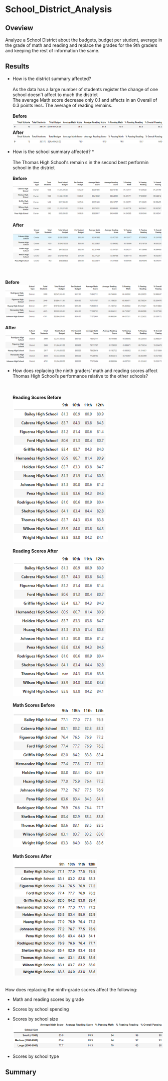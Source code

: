 # School_District_Analysis
## Oveview 
Analyze a School District about the budgets, budget per student, average in the grade of math and reading and replace the grades for the 9th graders and keeping the rest of information the same.

## Results
* How is the district summary affected?
<br><br> As the data has a large number of students register the change of one school doesn't affect to much the district
<br> The average Math score decrease only 0.1 and affects in an Overall of 0.3 points less. The average of reading remains.
<br><br>**Before**
<br>![District_before](https://github.com/KarlaPerezR/School_District_Analysis/blob/main/Resources/District_before.PNG)
<br>**After**
<br>![District_after](https://github.com/KarlaPerezR/School_District_Analysis/blob/main/Resources/District_after.PNG)

* How is the school summary affected?
*<br><br>The Thomas High School's remain s in the second best performin school in the district
<br><br>**Before**
<br>![Top_before](https://github.com/KarlaPerezR/School_District_Analysis/blob/main/Resources/Top_Before.PNG)
<br><br>**After**
<br>![Top_after](https://github.com/KarlaPerezR/School_District_Analysis/blob/main/Resources/Top_After.PNG)

<br><br>**Before**
<br>![Bottom_before](https://github.com/KarlaPerezR/School_District_Analysis/blob/main/Resources/Bottom_before.PNG)
<br><br>**After**
<br>![Bottom_after](https://github.com/KarlaPerezR/School_District_Analysis/blob/main/Resources/Bottom_after.PNG)

* How does replacing the ninth graders’ math and reading scores affect Thomas High School’s performance relative to the other schools?
<br><br>
<br><br>**Reading Scores Before**
<br>![Reading_before](https://github.com/KarlaPerezR/School_District_Analysis/blob/main/Resources/9th_before.PNG)
<br><br>**Reading Scores After**
<br>![Reading_after](https://github.com/KarlaPerezR/School_District_Analysis/blob/main/Resources/9th_after.PNG)
<br><br>**Math Scores Before**
<br>![Math_before](https://github.com/KarlaPerezR/School_District_Analysis/blob/main/Resources/Reading_before.PNG)
<br><br>**Math Scores After**
<br>![Math_after](https://github.com/KarlaPerezR/School_District_Analysis/blob/main/Resources/Reading_after.PNG)



<br>How does replacing the ninth-grade scores affect the following:
  * Math and reading scores by grade
  * Scores by school spending
  * Scores by school size
<br>![School_size](https://github.com/KarlaPerezR/School_District_Analysis/blob/main/Resources/SchoolSize.PNG)

  * Scores by school type

## Summary
